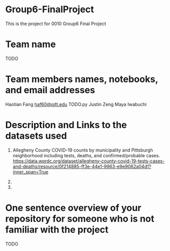 # Group6-FinalProject
This is the project for 0010 Group6 Final Project

# Team name
TODO

# Team members names, notebooks, and email addresses
Haotian Fang haf60@pitt.edu TODO.py
Justin Zeng 
Maya Iwabuchi 


# Description and Links to the datasets used
1. Allegheny County COVID-19 counts by municipality and Pittsburgh neighborhood including tests, deaths, and confirmed/probable cases.
https://data.wprdc.org/dataset/allegheny-county-covid-19-tests-cases-and-deaths/resource/0f214885-ff3e-44e1-9963-e9e9062a04d1?inner_span=True

2. 

3.


# One sentence overview of your repository for someone who is not familiar with the project
TODO

